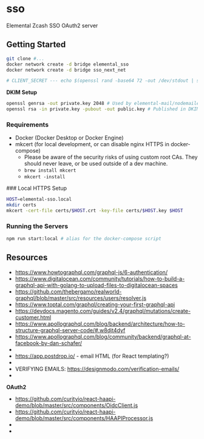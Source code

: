 # sso
Elemental Zcash SSO OAuth2 server

## Getting Started

```sh
git clone #...
docker network create -d bridge elemental_sso
docker network create -d bridge sso_next_net
```

```sh
# CLIENT_SECRET --- echo $(openssl rand -base64 72 -out /dev/stdout | sed -r 's/[^a-zA-Z0-9]//g' | tr -d '\n')
```

**DKIM Setup**

```sh
openssl genrsa -out private.key 2048 # Used by elemental-mail/nodemailer to sign each email
openssl rsa -in private.key -pubout -out public.key # Published in DKIM TXT DNS record
```

### Requirements

- Docker (Docker Desktop or Docker Engine)
- mkcert (for local development, or can disable nginx HTTPS in docker-compose)
  - Please be aware of the security risks of using custom root CAs. They should never leave, or be used outside of a dev machine.
  - `brew install mkcert`
  - `mkcert -install`


### Local HTTPS Setup

```sh
HOST=elemental-sso.local
mkdir certs
mkcert -cert-file certs/$HOST.crt -key-file certs/$HOST.key $HOST
```

### Running the Servers

```sh
npm run start:local # alias for the docker-compose script
```

## Resources

- https://www.howtographql.com/graphql-js/6-authentication/
- https://www.digitalocean.com/community/tutorials/how-to-build-a-graphql-api-with-golang-to-upload-files-to-digitalocean-spaces
- https://github.com/thebergamo/realworld-graphql/blob/master/src/resources/users/resolver.js
- https://www.toptal.com/graphql/creating-your-first-graphql-api
- https://devdocs.magento.com/guides/v2.4/graphql/mutations/create-customer.html
- https://www.apollographql.com/blog/backend/architecture/how-to-structure-graphql-server-code/#.w8djt4dyf
- https://www.apollographql.com/blog/community/backend/graphql-at-facebook-by-dan-schafer/
- 
- https://app.postdrop.io/ - email HTML (for React templating?)
- 
- VERIFYING EMAILS: https://designmodo.com/verification-emails/
- 

**OAuth2**

- https://github.com/curityio/react-haapi-demo/blob/master/src/components/OidcClient.js
- https://github.com/curityio/react-haapi-demo/blob/master/src/components/HAAPIProcessor.js
- 
- 